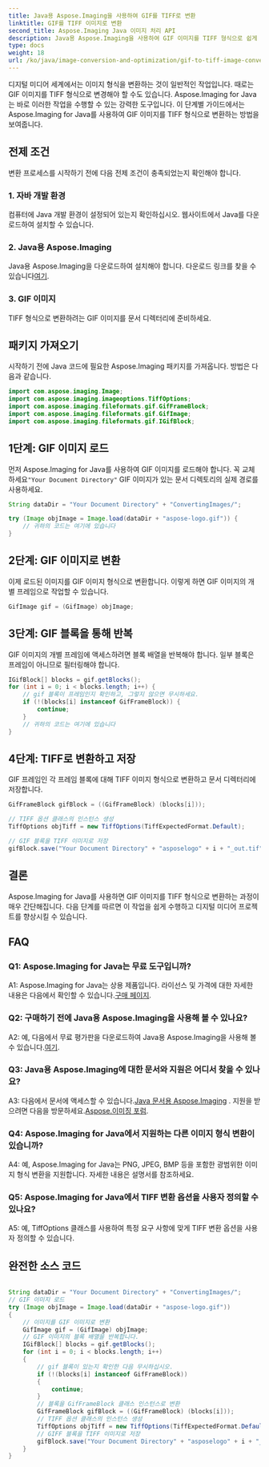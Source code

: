 ```yaml
---
title: Java용 Aspose.Imaging을 사용하여 GIF를 TIFF로 변환
linktitle: GIF를 TIFF 이미지로 변환
second_title: Aspose.Imaging Java 이미지 처리 API
description: Java용 Aspose.Imaging을 사용하여 GIF 이미지를 TIFF 형식으로 쉽게 변환하는 방법을 알아보세요. 이 단계별 가이드는 이 강력한 도구를 시작하는 데 도움이 될 것입니다.
type: docs
weight: 18
url: /ko/java/image-conversion-and-optimization/gif-to-tiff-image-conversion/
---
```

디지털 미디어 세계에서는 이미지 형식을 변환하는 것이 일반적인 작업입니다. 때로는 GIF 이미지를 TIFF 형식으로 변경해야 할 수도 있습니다. Aspose.Imaging for Java는 바로 이러한 작업을 수행할 수 있는 강력한 도구입니다. 이 단계별 가이드에서는 Aspose.Imaging for Java를 사용하여 GIF 이미지를 TIFF 형식으로 변환하는 방법을 보여줍니다.

## 전제 조건

변환 프로세스를 시작하기 전에 다음 전제 조건이 충족되었는지 확인해야 합니다.

### 1. 자바 개발 환경

컴퓨터에 Java 개발 환경이 설정되어 있는지 확인하십시오. 웹사이트에서 Java를 다운로드하여 설치할 수 있습니다.

### 2. Java용 Aspose.Imaging

 Java용 Aspose.Imaging을 다운로드하여 설치해야 합니다. 다운로드 링크를 찾을 수 있습니다[여기](https://releases.aspose.com/imaging/java/).

### 3. GIF 이미지

TIFF 형식으로 변환하려는 GIF 이미지를 문서 디렉터리에 준비하세요.

## 패키지 가져오기

시작하기 전에 Java 코드에 필요한 Aspose.Imaging 패키지를 가져옵니다. 방법은 다음과 같습니다.

```java
import com.aspose.imaging.Image;
import com.aspose.imaging.imageoptions.TiffOptions;
import com.aspose.imaging.fileformats.gif.GifFrameBlock;
import com.aspose.imaging.fileformats.gif.GifImage;
import com.aspose.imaging.fileformats.gif.IGifBlock;
```

## 1단계: GIF 이미지 로드

 먼저 Aspose.Imaging for Java를 사용하여 GIF 이미지를 로드해야 합니다. 꼭 교체하세요`"Your Document Directory"` GIF 이미지가 있는 문서 디렉토리의 실제 경로를 사용하세요.

```java
String dataDir = "Your Document Directory" + "ConvertingImages/";

try (Image objImage = Image.load(dataDir + "aspose-logo.gif")) {
    // 귀하의 코드는 여기에 있습니다
}
```

## 2단계: GIF 이미지로 변환

이제 로드된 이미지를 GIF 이미지 형식으로 변환합니다. 이렇게 하면 GIF 이미지의 개별 프레임으로 작업할 수 있습니다.

```java
GifImage gif = (GifImage) objImage;
```

## 3단계: GIF 블록을 통해 반복

GIF 이미지의 개별 프레임에 액세스하려면 블록 배열을 반복해야 합니다. 일부 블록은 프레임이 아니므로 필터링해야 합니다.

```java
IGifBlock[] blocks = gif.getBlocks();
for (int i = 0; i < blocks.length; i++) {
    // gif 블록이 프레임인지 확인하고, 그렇지 않으면 무시하세요.
    if (!(blocks[i] instanceof GifFrameBlock)) {
        continue;
    }
    // 귀하의 코드는 여기에 있습니다
}
```

## 4단계: TIFF로 변환하고 저장

GIF 프레임인 각 프레임 블록에 대해 TIFF 이미지 형식으로 변환하고 문서 디렉터리에 저장합니다.

```java
GifFrameBlock gifBlock = ((GifFrameBlock) (blocks[i]));

// TIFF 옵션 클래스의 인스턴스 생성
TiffOptions objTiff = new TiffOptions(TiffExpectedFormat.Default);

// GIF 블록을 TIFF 이미지로 저장
gifBlock.save("Your Document Directory" + "asposelogo" + i + "_out.tif", objTiff);
```

## 결론

Aspose.Imaging for Java를 사용하면 GIF 이미지를 TIFF 형식으로 변환하는 과정이 매우 간단해집니다. 다음 단계를 따르면 이 작업을 쉽게 수행하고 디지털 미디어 프로젝트를 향상시킬 수 있습니다.

## FAQ

### Q1: Aspose.Imaging for Java는 무료 도구입니까?

 A1: Aspose.Imaging for Java는 상용 제품입니다. 라이선스 및 가격에 대한 자세한 내용은 다음에서 확인할 수 있습니다.[구매 페이지](https://purchase.aspose.com/buy).

### Q2: 구매하기 전에 Java용 Aspose.Imaging을 사용해 볼 수 있나요?

 A2: 예, 다음에서 무료 평가판을 다운로드하여 Java용 Aspose.Imaging을 사용해 볼 수 있습니다.[여기](https://releases.aspose.com/).

### Q3: Java용 Aspose.Imaging에 대한 문서와 지원은 어디서 찾을 수 있나요?

 A3: 다음에서 문서에 액세스할 수 있습니다.[Java 문서용 Aspose.Imaging](https://reference.aspose.com/imaging/java/) . 지원을 받으려면 다음을 방문하세요.[Aspose.이미징 포럼](https://forum.aspose.com/).

### Q4: Aspose.Imaging for Java에서 지원하는 다른 이미지 형식 변환이 있습니까?

A4: 예, Aspose.Imaging for Java는 PNG, JPEG, BMP 등을 포함한 광범위한 이미지 형식 변환을 지원합니다. 자세한 내용은 설명서를 참조하세요.

### Q5: Aspose.Imaging for Java에서 TIFF 변환 옵션을 사용자 정의할 수 있나요?

A5: 예, TiffOptions 클래스를 사용하여 특정 요구 사항에 맞게 TIFF 변환 옵션을 사용자 정의할 수 있습니다.



## 완전한 소스 코드
```java
		
String dataDir = "Your Document Directory" + "ConvertingImages/";
// GIF 이미지 로드
try (Image objImage = Image.load(dataDir + "aspose-logo.gif"))
{
	// 이미지를 GIF 이미지로 변환
	GifImage gif = (GifImage) objImage;
	// GIF 이미지의 블록 배열을 반복합니다.
	IGifBlock[] blocks = gif.getBlocks();
	for (int i = 0; i < blocks.length; i++)
	{
		// gif 블록이 있는지 확인한 다음 무시하십시오.
		if (!(blocks[i] instanceof GifFrameBlock))
		{
			continue;
		}
		// 블록을 GifFrameBlock 클래스 인스턴스로 변환
		GifFrameBlock gifBlock = ((GifFrameBlock) (blocks[i]));
		// TIFF 옵션 클래스의 인스턴스 생성
		TiffOptions objTiff = new TiffOptions(TiffExpectedFormat.Default);
		// GIFF 블록을 TIFF 이미지로 저장
		gifBlock.save("Your Document Directory" + "asposelogo" + i + "_out.tif", objTiff);
	}
}
		
```